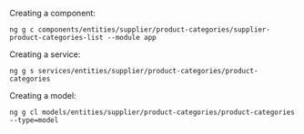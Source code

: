 Creating a component:

```
ng g c components/entities/supplier/product-categories/supplier-product-categories-list --module app
```



Creating a service:

```
ng g s services/entities/supplier/product-categories/product-categories
```



Creating a model:

```
ng g cl models/entities/supplier/product-categories/product-categories --type=model
```

